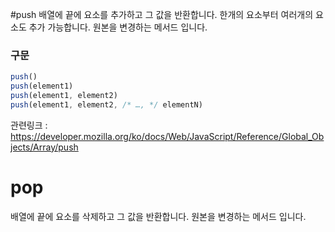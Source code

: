 #push
배열에 끝에 요소를 추가하고 그 값을 반환합니다. 한개의 요소부터 여러개의 요소도 추가 가능합니다. 원본을 변경하는 메서드 입니다.

### 구문
```js
push()
push(element1)
push(element1, element2)
push(element1, element2, /* …, */ elementN)

```
관련링크 : https://developer.mozilla.org/ko/docs/Web/JavaScript/Reference/Global_Objects/Array/push

# pop
배열에 끝에 요소를 삭제하고 그 값을 반환합니다. 
원본을 변경하는 메서드 입니다.

